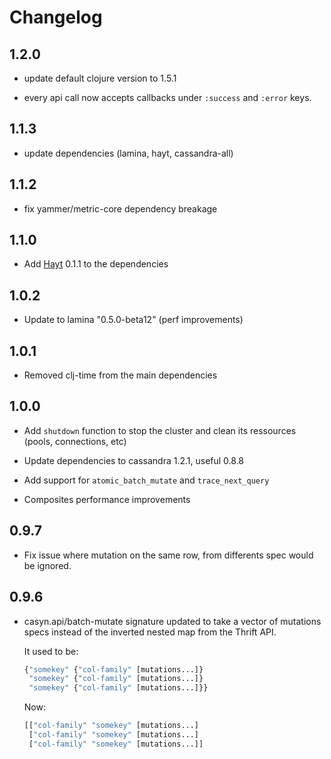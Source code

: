 # Changelog

## 1.2.0

* update default clojure version to 1.5.1

* every api call now accepts callbacks under `:success` and `:error` keys.

## 1.1.3

* update dependencies (lamina, hayt, cassandra-all)

## 1.1.2

* fix yammer/metric-core dependency breakage

## 1.1.0

* Add [Hayt](https://github.com/mpenet/hayt) 0.1.1 to the dependencies

## 1.0.2

* Update to lamina "0.5.0-beta12" (perf improvements)

## 1.0.1

* Removed clj-time from the main dependencies

## 1.0.0

* Add `shutdown` function to stop the cluster and clean its ressources
  (pools, connections, etc)

* Update dependencies to cassandra 1.2.1, useful 0.8.8

* Add support for `atomic_batch_mutate` and `trace_next_query`

* Composites performance improvements

## 0.9.7

* Fix issue where mutation on the same row, from differents spec
  would be ignored.

## 0.9.6

*  casyn.api/batch-mutate signature updated to take a vector of
   mutations specs instead of the inverted nested map from the Thrift API.

   It used to be:
   ```clojure
   {"somekey" {"col-family" [mutations...]}
    "somekey" {"col-family" [mutations...]}
    "somekey" {"col-family" [mutations...]}}
   ```

   Now:
   ```clojure
   [["col-family" "somekey" [mutations...]
    ["col-family" "somekey" [mutations...]
    ["col-family" "somekey" [mutations...]]
   ```

